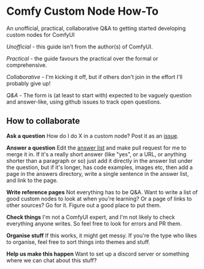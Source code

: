 # Comfy Custom Node How-To
An unofficial, practical, collaborative Q&A to getting started developing custom nodes for ComfyUI

*Unofficial* - this guide isn't from the author(s) of ComfyUI. 

*Practical* - the guide favours the practical over the formal or comprehensive.

*Collaborative* - I'm kicking it off, but if others don't join in the effort I'll probably give up!

*Q&A* - The form is (at least to start with) expected to be vaguely question and answer-like, using github issues to track open questions.

## How to collaborate

**Ask a question** How do I do X in a custom node? Post it as an [issue](https://github.com/chrisgoringe/Comfy-Custom-Node-How-To/issues).

**Answer a question** Edit the [answer list](./answer-list.md) and make pull request for me to merge it in. If it's a really short answer (like "yes", or a URL, or anything shorter than a paragraph or so) just add it directly in the answer list under the question, but if it's longer, has code examples, images etc, then add a page in the answers directory, write a single sentence in the answer list, and link to the page.

**Write reference pages** Not everything has to be Q&A. Want to write a list of good custom nodes to look at when you're learning? Or a page of links to other sources? Go for it. Figure out a good place to put them.

**Check things** I'm not a ComfyUI expert, and I'm not likely to check everything anyone writes. So feel free to look for errors and PR them.

**Organise stuff** If this works, it might get messy. If you're the type who likes to organise, feel free to sort things into themes and stuff.

**Help us make this happen** Want to set up a discord server or something where we can chat about this stuff?